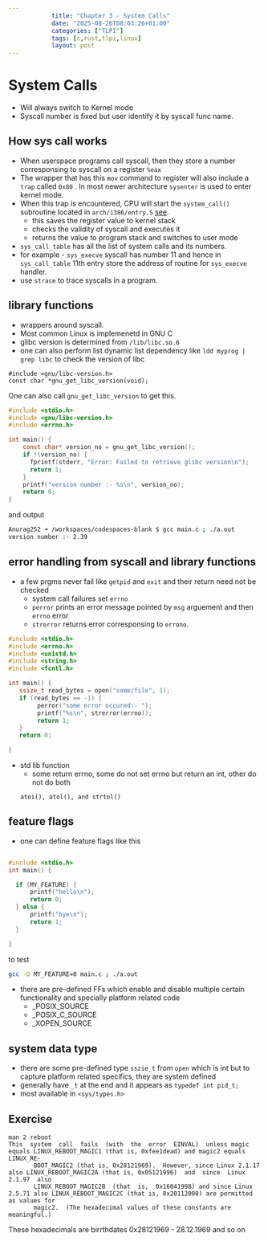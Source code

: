 ```yaml
---
            title: "Chapter 3 - System Calls"
            date: "2025-08-26T08:03:26+01:00"
            categories: ["TLPI"]
            tags: [c,rust,tlpi,linux]
            layout: post
---
```


# System Calls

- Will always switch to Kernel mode
- Syscall number is fixed but user identify it by syscall func name.

## How sys call works

- When userspace programs call syscall, then they store a number corresponsing to syscall on a register `%eax`
- The wrapper that has this `mov` command to register will also include a `trap` called `0x80` . In most newer architecture `sysenter` is used to enter kernel mode.
- When this trap is encountered, CPU will start the `system_call()` subroutine located in `arch/i386/entry.S` [see](https://www.cs.dartmouth.edu/~sergey/cs258/rootkits/entry.S).
  - this saves the register value to kernel stack
  - checks the validity of syscall and executes it
  - returns the value to program stack and switches to user mode
- `sys_call_table` has all the list of system calls and its numbers.
- for example - `sys_execve` syscall has number 11 and hence in `sys_call_table` 11th entry store the address of routine for `sys_execve` handler.
- use `strace` to trace syscalls in a program.

## library functions

- wrappers around syscall.
- Most common Linux is implemenetd in GNU C
- glibc version is determined from `/lib/libc.so.6`
- one can also perform list dynamic list dependency like `ldd myprog | grep libc` to check the version of libc

```
#include <gnu/libc-version.h>
const char *gnu_get_libc_version(void);

```

One can also call `gnu_get_libc_version` to get this.

```C
#include <stdio.h>
#include <gnu/libc-version.h>
#include <errno.h>

int main() {
    const char* version_no = gnu_get_libc_version();
    if !(version_no) {
      fprintf(stderr, "Error: Failed to retrieve glibc version\n");
      return 1;
    }
    printf("version number :- %s\n", version_no);
    return 0;
}
```

and output

```bash
Anurag252 ➜ /workspaces/codespaces-blank $ gcc main.c ; ./a.out
version number :- 2.39
```

## error handling from syscall and library functions

- a few prgms never fail like `getpid` and `exit` and their return need not be checked
  - system call failures set `errno`
  - `perror` prints an error message pointed by `msg` arguement and then `errno` error
  - `strerror` returns error corresponsing to `errono`.

```C
#include <stdio.h>
#include <errno.h>
#include <unistd.h>
#include <string.h>
#include <fcntl.h>

int main() {
   ssize_t read_bytes = open("some/file", 1);
   if (read_bytes == -1) {
        perror("some error occured:- ");
        printf("%s\n", strerror(errno));
        return 1;
   }
   return 0;

}

```

- std lib function
  - some return errno, some do not set errno but return an int, other do not do both
  ```
  atoi(), atol(), and strtol()
  ```

## feature flags

- one can define feature flags like this

```c

#include <stdio.h>
int main() {

  if (MY_FEATURE) {
      printf("hello\n");
      return 0;
  } else {
      printf("bye\n");
      return 1;
  }

}
```

to test

```bash
gcc -D MY_FEATURE=0 main.c ; ./a.out
```

- there are pre-defined FFs which enable and disable multiple certain functionality and specially platform related code
  - \_POSIX_SOURCE
  - \_POSIX_C_SOURCE
  - \_XOPEN_SOURCE

## system data type

- there are some pre-defined type `sszie_t` from `open` which is int but to capture platform related specifics, they are system defined
- generally have `_t` at the end and it appears as `typedef int pid_t;`
- most available in `<sys/types.h>`

## Exercise

```
man 2 reboot
This  system  call  fails  (with  the  error  EINVAL)  unless magic equals LINUX_REBOOT_MAGIC1 (that is, 0xfee1dead) and magic2 equals LINUX_RE‐
       BOOT_MAGIC2 (that is, 0x28121969).  However, since Linux 2.1.17 also LINUX_REBOOT_MAGIC2A (that is, 0x05121996)  and  since  Linux  2.1.97  also
       LINUX_REBOOT_MAGIC2B  (that  is,  0x16041998) and since Linux 2.5.71 also LINUX_REBOOT_MAGIC2C (that is, 0x20112000) are permitted as values for
       magic2.  (The hexadecimal values of these constants are meaningful.)
```

These hexadecimals are birrthdates
0x28121969 - 28.12.1969 and so on
